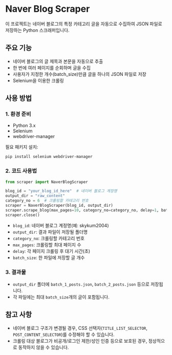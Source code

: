 

# Naver Blog  Scraper

이 프로젝트는 네이버 블로그의 특정 카테고리 글을 자동으로 수집하여 JSON 파일로 저장하는 Python 스크래퍼입니다.

## 주요 기능

- 네이버 블로그의 글 제목과 본문을 자동으로 추출
- 한 번에 여러 페이지를 순회하며 글을 수집
- 사용자가 지정한 개수(batch_size)만큼 글을 하나의 JSON 파일로 저장
- Selenium을 이용한 크롤링

## 사용 방법

### 1. 환경 준비

- Python 3.x
- Selenium
- webdriver-manager

필요 패키지 설치:
```bash
pip install selenium webdriver-manager
```

### 2. 코드 사용법

```python
from scraper import NaverBlogScraper

blog_id = "your_blog_id_here"  # 네이버 블로그 계정명
output_dir = "raw_content"
category_no = 6  # 크롤링할 카테고리 번호
scraper = NaverBlogScraper(blog_id, output_dir)
scraper.scrape_blog(max_pages=10, category_no=category_no, delay=1, batch_size=100)
scraper.close()
```

- `blog_id`: 네이버 블로그 계정명(예: skykum2004)
- `output_dir`: 결과 파일이 저장될 폴더명
- `category_no`: 크롤링할 카테고리 번호
- `max_pages`: 크롤링할 최대 페이지 수
- `delay`: 각 페이지 크롤링 후 대기 시간(초)
- `batch_size`: 한 파일에 저장할 글 개수

### 3. 결과물

- `output_dir` 폴더에 `batch_1_posts.json`, `batch_2_posts.json` 등으로 저장됩니다.
- 각 파일에는 최대 `batch_size`개의 글이 포함됩니다.

## 참고 사항

- 네이버 블로그 구조가 변경될 경우, CSS 선택자(`TITLE_LIST_SELECTOR`, `POST_CONTENT_SELECTOR`)를 수정해야 할 수 있습니다.
- 크롤링 대상 블로그가 비공개/로그인 제한/성인 인증 등으로 보호된 경우, 정상적으로 동작하지 않을 수 있습니다.

        